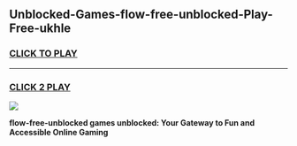 
## Unblocked-Games-flow-free-unblocked-Play-Free-ukhle
<h3>
<a href="https://premium76.site?title=flow-free-unblocked&ref=10A">CLICK TO PLAY</a></h3>
<hr>

<h3>
<a href="https://premium76.site?title=flow-free-unblocked&ref=10A">CLICK 2 PLAY</a>
  
</h3>

<a href="https://premium76.site?title=flow-free-unblocked&ref=10A"><img src="https://clearcache.store/games.png"></a>


**flow-free-unblocked games unblocked: Your Gateway to Fun and Accessible Online Gaming**
